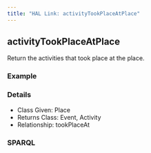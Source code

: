```yaml
---
title: "HAL Link: activityTookPlaceAtPlace"
---
```


## activityTookPlaceAtPlace

Return the activities that took place at the place.

### Example




### Details

* Class Given: Place
* Returns Class: Event, Activity
* Relationship: tookPlaceAt


### SPARQL
```

```

